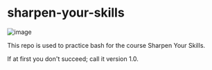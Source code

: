 # sharpen-your-skills

![image](https://github.com/Laurax491/mbscourse/assets/64221671/e18546c4-0593-40ca-adf8-b493f560ad1b)

This repo is used to practice bash for the course Sharpen Your Skills.

If at first you don't succeed; call it version 1.0.

